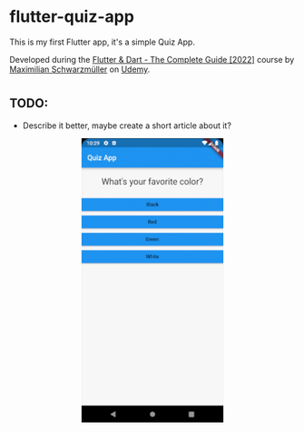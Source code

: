 # flutter-quiz-app

This is my first Flutter app, it's a simple Quiz App.

Developed during the [Flutter & Dart - The Complete Guide [2022]](https://www.udemy.com/course/learn-flutter-dart-to-build-ios-android-apps/) course by [Maximilian Schwarzmüller](https://www.udemy.com/user/maximilian-schwarzmuller/) on [Udemy](https://www.udemy.com).
#
## TODO:
- Describe it better, maybe create a short article about it?

<p align="center">
  <img src="quiz_app.gif" width="250"/>
</p>